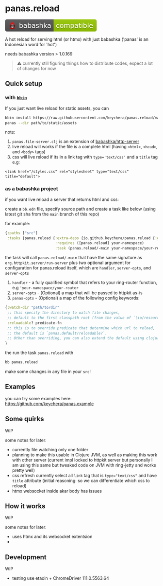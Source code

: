 # panas.reload
[![bb compatible](https://raw.githubusercontent.com/babashka/babashka/master/logo/badge.svg)](https://babashka.org)

A hot reload for serving html (or htmx) with just babashka ('panas' is an Indonesian word for 'hot')

needs babashka version > 1.0.169

> ⚠️ currently still figuring things how to distribute codes, expect a lot of changes for now

## Quick setup

### with [`bbin`](https://github.com/babashka/bbin)

If you just want live reload for static assets, you can

```sh
bbin install https://raw.githubusercontent.com/keychera/panas.reload/main/bbin/panas.file-server.clj
panas --dir path/to/static/assets
```
note: 
1. `panas.file-server.clj` is an extension of [babashka/http-server](https://github.com/babashka/http-server)
2. live reload will works if the file is a complete html (having `<html>`, `<head>`, and `<body>` tags)
3. css will live reload if its in a link tag with `type='text/css'` and a `title` tag e.g: 
```
<link href="/styles.css" rel="stylesheet" type="text/css" title="default">
```

### as a babashka project

if you want live reload a server that returns html and css:

create a `bb.edn` file, specify source path and create a task like below (using latest git sha from the `main` branch of this repo)

for example:

```clojure
{:paths ["src"]
 :tasks {panas.reload {:extra-deps {io.github.keychera/panas.reload {:git/sha "c875d4f019ab15052b034282a8a02c298c5ade10"}}
                       :requires ([panas.reload] your-namespace)
                       :task (panas.reload/-main your-namespace/your-router {:port 42042})}}}
```

the task will call `panas.reload/-main` that have the same signature as `org.httpkit.server/run-server` plus two optional argument for configuration for panas.reload itself, which are `handler`, `server-opts`, and `server-opts`

1. `handler` - a fully qualified symbol that refers to your ring-router function, e.g `'your-namespace/your-router`
2. `server-opts` - (Optional) a map that will be passed to httpkit as-is
3. `panas-opts` - (Optional) a map of the following config keywords:
```clojure
{:watch-dir "path/to/dir"
 ;; this specify the directory to watch file changes, 
 ;; default to the first classpath root (from the value of `(io/resource "")`)
 :reloadable? predicate-fn 
 ;; this is to override predicate that determine which url to reload, 
 ;; the default is `panas.default/reloadable?`.
 ;; Other than overriding, you can also extend the default using clojure built-in `every-pred` e.g. `(every-pred your-pred panas.default/reloadable?)`
}
``` 

the run the task `panas.reload` with

```sh
bb panas.reload
```

make some changes in any file in your `src`!

## Examples

you can try some examples here: https://github.com/keychera/panas.example

## Some quirks

WIP

some notes for later:
- currently file watching only one folder
- planning to make this usable in Clojure JVM, as well as making this work with other server (current impl locked to httpkit server but personally I am using this same but tweaked code on JVM with ring-jetty and works pretty well)
- css refresh currently select all `link` tag that is `type="text/css"` and have `title` attribute (initial reasoning: so we can differentiate which css to reload)
- htmx websocket inside akar body has issues

## How it works

WIP

some notes for later:
- uses htmx and its websocket extentsion
- 


## Development

WIP
- testing use etaoin + ChromeDriver 111.0.5563.64
